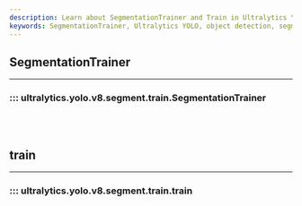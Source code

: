 ```yaml
---
description: Learn about SegmentationTrainer and Train in Ultralytics YOLO v8 for efficient object detection models. Improve your training with Ultralytics Docs.
keywords: SegmentationTrainer, Ultralytics YOLO, object detection, segmentation, train, tutorial, guide, code examples
---
```


## SegmentationTrainer
---
### ::: ultralytics.yolo.v8.segment.train.SegmentationTrainer
<br><br>

## train
---
### ::: ultralytics.yolo.v8.segment.train.train
<br><br>
